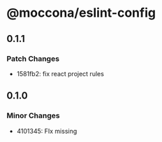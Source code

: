 # @moccona/eslint-config

## 0.1.1

### Patch Changes

- 1581fb2: fix react project rules

## 0.1.0

### Minor Changes

- 4101345: FIx missing
